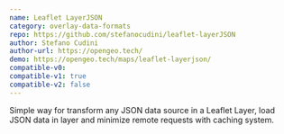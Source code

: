 ```yaml
---
name: Leaflet LayerJSON
category: overlay-data-formats
repo: https://github.com/stefanocudini/leaflet-layerJSON
author: Stefano Cudini
author-url: https://opengeo.tech/
demo: https://opengeo.tech/maps/leaflet-layerjson/
compatible-v0:
compatible-v1: true
compatible-v2: false
---
```


Simple way for transform any JSON data source in a Leaflet Layer, load JSON data in layer and minimize remote requests with caching system.
